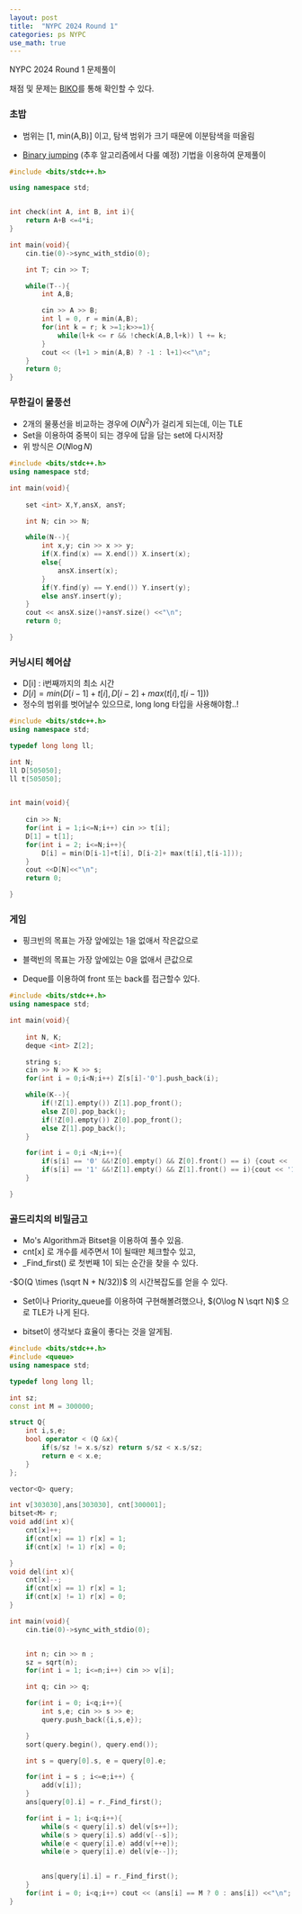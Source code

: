 ```yaml
---
layout: post
title:  "NYPC 2024 Round 1"
categories: ps NYPC
use_math: true
---
```


NYPC 2024 Round 1 문제풀이 


채점 및 문제는 [BIKO](https://www.biko.kr/)를 통해 확인할 수 있다. 

### 초밥 
- 범위는 [1, min(A,B)] 이고, 탐색 범위가 크기 때문에 이분탐색을 떠올림

- [Binary jumping](https://www.acmicpc.net/blog/view/109) (추후 알고리즘에서 다룰 예정) 기법을 이용하여 문제풀이


```cpp
#include <bits/stdc++.h>

using namespace std;


int check(int A, int B, int i){
	return A+B <=4*i;
}

int main(void){
	cin.tie(0)->sync_with_stdio(0);

	int T; cin >> T;

	while(T--){
		int A,B;

		cin >> A >> B;
		int l = 0, r = min(A,B);
		for(int k = r; k >=1;k>>=1){
			while(l+k <= r && !check(A,B,l+k)) l += k;
		}
		cout << (l+1 > min(A,B) ? -1 : l+1)<<"\n";
	}
	return 0;
}
```

### 무한길이 물풍선

- 2개의 물풍선을 비교하는 경우에 $O(N^2)$가 걸리게 되는데, 이는 TLE
- Set을 이용하여 중복이 되는 경우에 답을 담는 set에 다시저장 
- 위 방식은 $O(N\log N)$

```cpp
#include <bits/stdc++.h>
using namespace std;

int main(void){
	
	set <int> X,Y,ansX, ansY;

	int N; cin >> N;

	while(N--){
		int x,y; cin >> x >> y;
		if(X.find(x) == X.end()) X.insert(x);
		else{
			ansX.insert(x);
		}
		if(Y.find(y) == Y.end()) Y.insert(y);
		else ansY.insert(y);
	}
	cout << ansX.size()+ansY.size() <<"\n";
	return 0;

}
```

### 커닝시티 헤어샵

- D[i] : i번째까지의 최소 시간
- $D[i] = min(D[i-1]+ t[i], D[i-2] + max(t[i],t[i-1]))$
- 정수의 범위를 벗어날수 있으므로, long long 타입을 사용해야함..!

```cpp
#include <bits/stdc++.h>
using namespace std;

typedef long long ll;

int N;
ll D[505050];
ll t[505050];


int main(void){
	
	cin >> N;
	for(int i = 1;i<=N;i++) cin >> t[i];
    D[1] = t[1];
	for(int i = 2; i<=N;i++){
		D[i] = min(D[i-1]+t[i], D[i-2]+ max(t[i],t[i-1]));
	}
	cout <<D[N]<<"\n";
	return 0;

}
```

### 게임

- 핑크빈의 목표는 가장 앞에있는 1을 없애서 작은값으로
- 블랙빈의 목표는 가장 앞에있는 0을 없애서 큰값으로

- Deque를 이용하여 front 또는 back를 접근할수 있다.

```cpp
#include <bits/stdc++.h>
using namespace std;

int main(void){
	
	int N, K;
	deque <int> Z[2];

	string s; 
	cin >> N >> K >> s;
	for(int i = 0;i<N;i++) Z[s[i]-'0'].push_back(i);

	while(K--){
		if(!Z[1].empty()) Z[1].pop_front();
		else Z[0].pop_back();
		if(!Z[0].empty()) Z[0].pop_front();
		else Z[1].pop_back();
	}

	for(int i = 0;i <N;i++){
		if(s[i] == '0' &&!Z[0].empty() && Z[0].front() == i) {cout << '0'; Z[0].pop_front();}
		if(s[i] == '1' &&!Z[1].empty() && Z[1].front() == i){cout << '1'; Z[1].pop_front();}
	}

}
```

### 골드리치의 비밀금고

- Mo's Algorithm과 Bitset을 이용하여 풀수 있음.
- cnt[x] 로 개수를 세주면서 1이 될때만 체크할수 있고,
- _Find_first() 로 첫번째 1이 되는 순간을 찾을 수 있다.

-$O(Q \times (\sqrt N + N/32))$ 의 시간복잡도를 얻을 수 있다.
- Set이나 Priority_queue를 이용하여 구현해볼려했으나, $(O\log N \sqrt N)$ 으로 TLE가 나게 된다.

- bitset이 생각보다 효율이 좋다는 것을 알게됨.

```cpp
#include <bits/stdc++.h>
#include <queue>
using namespace std;

typedef long long ll;

int sz;
const int M = 300000;

struct Q{
	int i,s,e;
	bool operator < (Q &x){
		if(s/sz != x.s/sz) return s/sz < x.s/sz;
		return e < x.e;
	}
};

vector<Q> query;

int v[303030],ans[303030], cnt[300001];
bitset<M> r;
void add(int x){
	cnt[x]++;
	if(cnt[x] == 1) r[x] = 1;
	if(cnt[x] != 1) r[x] = 0;

}
void del(int x){
	cnt[x]--;
	if(cnt[x] == 1) r[x] = 1;
	if(cnt[x] != 1) r[x] = 0;
}

int main(void){
	cin.tie(0)->sync_with_stdio(0);


	int n; cin >> n ; 
	sz = sqrt(n);
	for(int i = 1; i<=n;i++) cin >> v[i];

	int q; cin >> q;

	for(int i = 0; i<q;i++){
		int s,e; cin >> s >> e;
		query.push_back({i,s,e});

	}
	sort(query.begin(), query.end());

	int s = query[0].s, e = query[0].e;

	for(int i = s ; i<=e;i++) {
		add(v[i]);
	}
	ans[query[0].i] = r._Find_first();

	for(int i = 1; i<q;i++){
		while(s < query[i].s) del(v[s++]);
		while(s > query[i].s) add(v[--s]);
		while(e < query[i].e) add(v[++e]);
		while(e > query[i].e) del(v[e--]);

		
		ans[query[i].i] = r._Find_first();
	}
	for(int i = 0; i<q;i++) cout << (ans[i] == M ? 0 : ans[i]) <<"\n";
}
```
